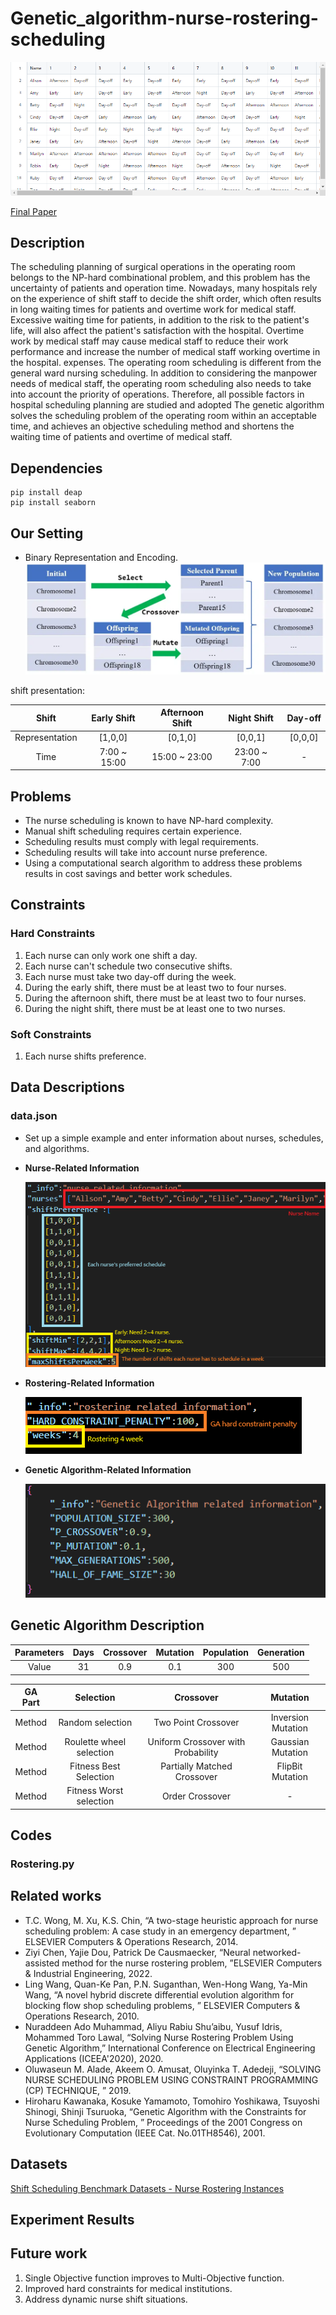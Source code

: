 # Genetic_algorithm-nurse-rostering-scheduling
![](./readme_img/results.png)

[Final Paper]()

## Description
The scheduling planning of surgical operations in the operating room belongs to the NP-hard combinational problem, and this problem has the uncertainty of patients and operation time. Nowadays, many hospitals rely on the experience of shift staff to decide the shift order, which often results in long waiting times for patients and overtime work for medical staff. Excessive waiting time for patients, in addition to the risk to the patient's life, will also affect the patient's satisfaction with the hospital. Overtime work by medical staff may cause medical staff to reduce their work performance and increase the number of medical staff working overtime in the hospital. expenses.
The operating room scheduling is different from the general ward nursing scheduling. In addition to considering the manpower needs of medical staff, the operating room scheduling also needs to take into account the priority of operations. Therefore, all possible factors in hospital scheduling planning are studied and adopted The genetic algorithm solves the scheduling problem of the operating room within an acceptable time, and achieves an objective scheduling method and shortens the waiting time of patients and overtime of medical staff.

## Dependencies
```shell
pip install deap
pip install seaborn
```

## Our Setting
* Binary Representation and Encoding.
![](./readme_img/Binary_Representation.png)

shift presentation:

| Shift | Early Shift | Afternoon Shift | Night Shift | Day-off |
| :--: | :--: | :--: | :--: | :--: |
| Representation | [1,0,0] | [0,1,0] | [0,0,1] | [0,0,0] |
| Time | 7:00 ~ 15:00 | 15:00 ~ 23:00 | 23:00 ~ 7:00 | - |

## Problems
* The nurse scheduling is known to have NP-hard complexity.
* Manual shift scheduling requires certain experience.
* Scheduling results must comply with legal requirements.
* Scheduling results will take into account nurse preference.
* Using a computational search algorithm to address these problems results in cost savings and better work schedules.

## Constraints
### Hard Constraints
1. Each nurse can only work one shift a day.
2. Each nurse can't schedule two consecutive shifts.
3. Each nurse must take two day-off during the week.
4. During the early shift, there must be at least two to four nurses.
5. During the afternoon shift, there must be at least two to four nurses.
6. During the night shift, there must be at least one to two nurses.

### Soft Constraints
1. Each nurse shifts preference.

## Data Descriptions
### data.json
* Set up a simple example and enter information about nurses, schedules, and algorithms.
* **Nurse-Related Information**

  ![](./readme_img/nurse_related.png)

* **Rostering-Related Information**

  ![](./readme_img/rostering_related.png)

* **Genetic Algorithm-Related Information**

  ![](./readme_img/GA_related.png)

## Genetic Algorithm Description
| Parameters | Days | Crossover | Mutation | Population | Generation |
| :--: | :--: | :--: | :--: | :--: | :--: |
| Value | 31 | 0.9 | 0.1 | 300 | 500 | 100 |

| GA Part | Selection                | Crossover                          | Mutation           |
|:------:|:------------------------:|:----------------------------------:|:------------------:|
| Method | Random selection         | Two Point Crossover                | Inversion Mutation |
| Method | Roulette wheel selection | Uniform Crossover with Probability | Gaussian Mutation  |
| Method | Fitness Best Selection   | Partially Matched Crossover        | FlipBit Mutation   |
| Method | Fitness Worst selection  | Order Crossover                    |          -         |

## Codes
### Rostering.py


## Related works
* T.C. Wong, M. Xu, K.S. Chin, “A two-stage heuristic approach for nurse scheduling problem: A case study in an emergency department, ” ELSEVIER Computers & Operations Research, 2014.
* Ziyi Chen, Yajie Dou, Patrick De Causmaecker, “Neural networked-assisted method for the nurse rostering problem, ”ELSEVIER Computers & Industrial Engineering, 2022.
* Ling Wang, Quan-Ke Pan, P.N. Suganthan, Wen-Hong Wang, Ya-Min Wang, “A novel hybrid discrete differential evolution algorithm for blocking flow shop scheduling problems, ” ELSEVIER Computers & Operations Research, 2010.
* Nuraddeen Ado Muhammad, Aliyu Rabiu Shu’aibu, Yusuf Idris, Mohammed Toro Lawal, “Solving Nurse Rostering Problem Using Genetic Algorithm,” International Conference on Electrical Engineering Applications (ICEEA'2020), 2020.
* Oluwaseun M. Alade, Akeem O. Amusat, Oluyinka T. Adedeji, “SOLVING NURSE SCHEDULING PROBLEM USING CONSTRAINT PROGRAMMING (CP) TECHNIQUE, ” 2019.
* Hiroharu Kawanaka, Kosuke Yamamoto, Tomohiro Yoshikawa, Tsuyoshi Shinogi, Shinji Tsuruoka, “Genetic Algorithm with the Constraints for Nurse Scheduling Problem, ” Proceedings of the 2001 Congress on Evolutionary Computation (IEEE Cat. No.01TH8546), 2001.

## Datasets
[Shift Scheduling Benchmark Datasets - Nurse Rostering Instances](http://www.schedulingbenchmarks.org/nrp/instances1_24.html)

## Experiment Results


## Future work
1. Single Objective function improves to Multi-Objective function.
2. Improved hard constraints for medical institutions.
3. Address dynamic nurse shift situations.






